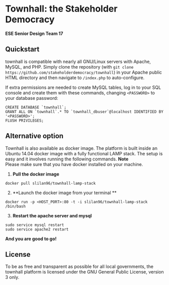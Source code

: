 Townhall: the Stakeholder Democracy
===========================

**ESE Senior Design Team 17**

## Quickstart

townhall is compatible with nearly all GNU/Linux servers with Apache, MySQL, and PHP. Simply clone the repository (with `git clone https://github.com/stakeholderdemocracy/townhall`) in your Apache public HTML directory and then navigate to `/index.php` to auto-configure. 

If extra permissions are needed to create MySQL tables, log in to your SQL console and create them with these commands, changing `<PASSWORD>` to your database password:

```
CREATE DATABASE `townhall`;
GRANT ALL ON `townhall`.* TO `townhall_dbuser`@localhost IDENTIFIED BY '<PASSWORD>';
FLUSH PRIVILEGES;
```

## Alternative option
Townhall is also available as docker image. The platform is built inside an Ubuntu 14.04 docker image with a fully functional LAMP stack. The setup is easy and it involves running the following commands. 
**Note**  
Please make sure that you have docker installed on your machine.  

1. **Pull the docker image**  
```
docker pull slilan96/townhall-lamp-stack
```
2. **Launch the docker image from your terminal **
```
docker run -p <HOST_PORT>:80 -t -i slilan96/townhall-lamp-stack /bin/bash
```

3. **Restart the apache server and mysql**
```
sudo service mysql restart
sudo service apache2 restart
```

**And you are good to go!**



## License

To be as free and transparent as possible for all local governments, the townhall platform is licensed under the GNU General Public License, version 3 only.
